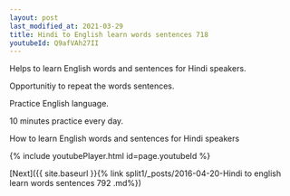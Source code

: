 ```yaml
---
layout: post
last_modified_at: 2021-03-29
title: Hindi to English learn words sentences 718 
youtubeId: Q9afVAh27II
---
```

 
 
Helps to learn English words and sentences for Hindi speakers.

Opportunitiy to repeat the words sentences. 

Practice English language. 
 
10 minutes practice every day. 
 
How to learn English words and sentences for Hindi speakers 
 
{% include youtubePlayer.html id=page.youtubeId %}
 
 
[Next]({{ site.baseurl }}{% link  split1/_posts/2016-04-20-Hindi to english learn words sentences 792 .md%})
 
